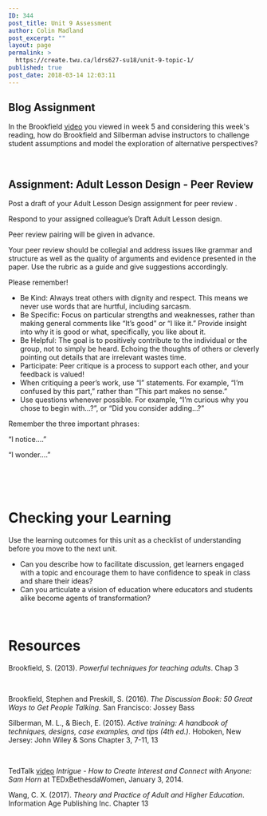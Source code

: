 ```yaml
---
ID: 344
post_title: Unit 9 Assessment
author: Colin Madland
post_excerpt: ""
layout: page
permalink: >
  https://create.twu.ca/ldrs627-su18/unit-9-topic-1/
published: true
post_date: 2018-03-14 12:03:11
---
```

<h2>Blog Assignment</h2>
In the Brookfield <a href="http://youtu.be/Y8umk4w8kB8%20%20Critical%20Thinking">video</a> you viewed in week 5 and considering this week's reading, how do Brookfield and Silberman advise instructors to challenge student assumptions and model the exploration of alternative perspectives?

<strong> </strong>
<h2>Assignment: Adult Lesson Design - Peer Review</h2>
Post a draft of your Adult Lesson Design assignment for peer review .

Respond to your assigned colleague’s Draft Adult Lesson design.

Peer review pairing will be given in advance.

Your peer review should be collegial and address issues like grammar and structure as well as the quality of arguments and evidence presented in the paper. Use the rubric as a guide and give suggestions accordingly.

Please remember!
<ul>
 	<li>Be Kind: Always treat others with dignity and respect. This means we never use words that are hurtful, including sarcasm.</li>
 	<li>Be Specific: Focus on particular strengths and weaknesses, rather than making general comments like “It’s good” or “I like it.” Provide insight into why it is good or what, specifically, you like about it.</li>
 	<li>Be Helpful: The goal is to positively contribute to the individual or the group, not to simply be heard. Echoing the thoughts of others or cleverly pointing out details that are irrelevant wastes time.</li>
 	<li>Participate: Peer critique is a process to support each other, and your feedback is valued!</li>
 	<li>When critiquing a peer’s work, use “I” statements. For example, “I’m confused by this part,” rather than “This part makes no sense.”</li>
 	<li>Use questions whenever possible. For example, “I’m curious why you chose to begin with…?”, or “Did you consider adding…?”</li>
</ul>
Remember the three important phrases:

“I notice….”

“I wonder….”

&nbsp;

&nbsp;
<h1>Checking your Learning</h1>
Use the learning outcomes for this unit as a checklist of understanding before you move to the next unit.
<ul>
 	<li>Can you describe how to facilitate discussion, get learners engaged with a topic and encourage them to have confidence to speak in class and share their ideas?</li>
 	<li>Can you articulate a vision of education where educators and students alike become agents of transformation?</li>
</ul>
<strong> </strong>
<h1>Resources</h1>
Brookfield, S. (2013). <em>Powerful techniques for teaching adults</em>. Chap 3

&nbsp;

Brookfield, Stephen and Preskill, S. (2016). <em>The Discussion Book: 50 Great Ways to Get People Talking.</em> San Francisco: Jossey Bass

Silberman, M. L., &amp; Biech, E. (2015). <em>Active training: A handbook of techniques, designs, case examples, and tips (4th ed.).</em> Hoboken, New Jersey: John Wiley &amp; Sons Chapter 3, 7-11, 13

&nbsp;

TedTalk <a href="https://www.youtube.com/watch?v=Xlg8zdSVjgg&amp;feature=youtu.be">video</a> <em>Intrigue - How to Create Interest and Connect with Anyone: Sam Horn</em> at TEDxBethesdaWomen, January 3, 2014.

Wang, C. X. (2017). <em>Theory and Practice of Adult and Higher Education</em>. Information Age Publishing Inc. Chapter 13

&nbsp;

